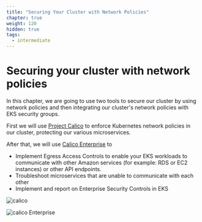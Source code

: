 ```yaml
---
title: "Securing Your Cluster with Network Policies"
chapter: true
weight: 120
hidden: true
tags:
  - intermediate
---
```


# Securing your cluster with network policies

In this chapter, we are going to use two tools to secure our cluster by using network policies and then integrating our cluster's network policies with EKS security groups.

First we will use [Project Calico](https://www.projectcalico.org) to enforce Kubernetes network policies in our cluster, protecting our various microservices.

After that, we will use [Calico Enterprise](https://www.tigera.io/tigera-products/calico-enterprise) to
- Implement Egress Access Controls to enable your EKS workloads to communicate with other Amazon services (for example: RDS or EC2 instances) or other API endpoints.
- Troubleshoot microservices that are unable to communicate with each other
- Implement and report on Enterprise Security Controls in EKS

![calico](/images/Project-Calico-logo-1000px.png)

![calico Enterprise](/images/Calico-enterprise-logo-1000px.png)
